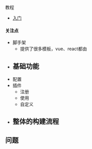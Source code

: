 教程

- [入门](https://juejin.cn/post/6910014283707318279#heading-0)



#### 关注点

- 脚手架
  - 提供了很多模板，vue、react都由
- 基础功能
  - 
- 配置
- 插件
  - 注册
  - 使用
  - 自定义
- 整体的构建流程
  - 



## 问题



